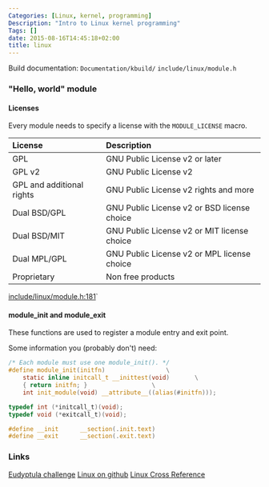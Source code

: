 ```yaml
---
Categories: [Linux, kernel, programming]
Description: "Intro to Linux kernel programming"
Tags: []
date: 2015-08-16T14:45:18+02:00
title: linux
---
```


Build documentation: `Documentation/kbuild/`
`include/linux/module.h`

### "Hello, world" module
#### Licenses

Every module needs to specify a license with the `MODULE_LICENSE` macro.

| License | Description |
| :------ | :---------- |
| GPL | GNU Public License v2 or later |
| GPL v2 | GNU Public License v2 |
| GPL and additional rights | GNU Public License v2 rights and more |
| Dual BSD/GPL | GNU Public License v2 or BSD license choice |
| Dual BSD/MIT | GNU Public License v2 or MIT license choice |
| Dual MPL/GPL | GNU Public License v2 or MPL license choice |
| Proprietary | Non free products |

[include/linux/module.h:181](https://github.com/torvalds/linux/blob/master/include/linux/module.h#L181)`

#### module_init and module_exit
These functions are used to register a module entry and exit point.

Some information you (probably don't) need:

```C
/* Each module must use one module_init(). */
#define module_init(initfn)					\
	static inline initcall_t __inittest(void)		\
	{ return initfn; }					\
	int init_module(void) __attribute__((alias(#initfn)));

typedef int (*initcall_t)(void);
typedef void (*exitcall_t)(void);

#define __init		__section(.init.text)
#define __exit		__section(.exit.text)
```

### Links
[Eudyptula challenge](http://eudyptula-challenge.org/)
[Linux on github](https://github.com/torvalds/linux)
[Linux Cross Reference](http://lxr.free-electrons.com/)
